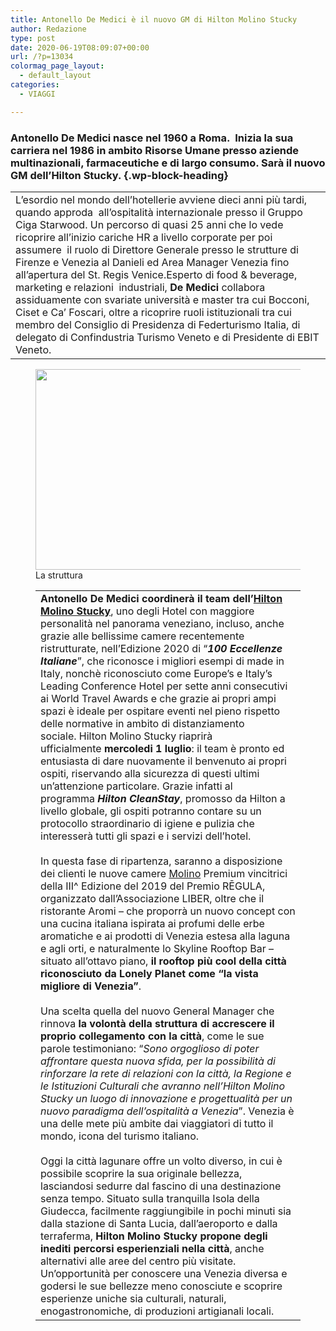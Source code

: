 ```yaml
---
title: Antonello De Medici è il nuovo GM di Hilton Molino Stucky
author: Redazione
type: post
date: 2020-06-19T08:09:07+00:00
url: /?p=13034
colormag_page_layout:
  - default_layout
categories:
  - VIAGGI

---
```

### **Antonello De Medici** nasce nel 1960 a Roma.&nbsp; Inizia la sua carriera nel 1986 in ambito Risorse Umane presso aziende multinazionali, farmaceutiche e di largo consumo. Sarà il nuovo GM dell&#8217;Hilton Stucky. {.wp-block-heading}<figure class="wp-block-table">

<table class="">
  <tr>
    <td>
      L’esordio nel mondo dell’hotellerie avviene dieci anni più tardi, quando approda &nbsp;all’ospitalità internazionale presso il Gruppo Ciga Starwood. Un percorso di quasi 25 anni che lo vede ricoprire all’inizio cariche HR a livello corporate per poi assumere &nbsp;il ruolo di Direttore Generale presso le strutture di Firenze e Venezia al Danieli ed Area Manager Venezia fino all’apertura del St. Regis Venice.Esperto di food & beverage, marketing e relazioni &nbsp;industriali, <strong>De Medici</strong> collabora assiduamente con svariate università e master tra cui Bocconi, Ciset e Ca&#8217; Foscari, oltre a ricoprire ruoli istituzionali tra cui membro del Consiglio di Presidenza di Federturismo Italia, di delegato di Confindustria Turismo Veneto e di Presidente di EBIT Veneto.
    </td>
  </tr>
</table></figure> 

<div class="wp-block-image">
  <figure class="aligncenter size-large is-resized"><img decoding="async" loading="lazy" src="https://progressonline.it/wp-content/uploads/2020/06/Schermata-2020-06-19-alle-10.03.26.png" alt="" class="wp-image-13035" width="491" height="321" /><figcaption>La struttura</figcaption></figure>
</div><figure class="wp-block-table">

<table class="">
  <tr>
    <td>
      <strong>Antonello De Medici coordinerà il team dell’<a href="https://progressonline.it/hilton-molino-stucky-sale-per-il-sesto-anno-consecutivo-sul-podio-della-venice-hospitality-challenge/" target="_blank" rel="noreferrer noopener" aria-label="Hilton Molino Stucky (apre in una nuova scheda)">Hilton Molino Stucky</a></strong>, uno degli Hotel con maggiore personalità nel panorama veneziano, incluso, anche grazie alle bellissime camere recentemente ristrutturate, nell’Edizione 2020 di “<em><strong>100 Eccellenze Italiane</strong></em>”, che riconosce i migliori esempi di made in Italy, nonchè riconosciuto come Europe’s e Italy’s Leading Conference Hotel per sette anni consecutivi ai World Travel Awards e che grazie ai propri ampi spazi è ideale per ospitare eventi nel pieno rispetto delle normative in ambito di distanziamento sociale.&nbsp;Hilton Molino Stucky riaprirà ufficialmente&nbsp;<strong>mercoledi 1 luglio</strong>: il team è pronto ed entusiasta di dare nuovamente il benvenuto ai propri ospiti, riservando alla sicurezza di questi ultimi un’attenzione particolare. Grazie infatti al programma&nbsp;<em><strong>Hilton CleanStay</strong></em>, promosso da Hilton a livello globale, gli ospiti potranno contare su un protocollo straordinario di igiene e pulizia che interesserà tutti gli spazi e i servizi dell’hotel.<br /><br />In questa fase di ripartenza, saranno a disposizione dei clienti le nuove camere <a href="https://www.molinostuckyhilton.it" target="_blank" rel="noreferrer noopener" aria-label="Molino (apre in una nuova scheda)">Molino</a> Premium vincitrici della III^ Edizione del 2019 del Premio RĒGULA, organizzato dall’Associazione LIBER, oltre che il ristorante Aromi &#8211; che proporrà un nuovo concept con una cucina italiana ispirata ai profumi delle erbe aromatiche e ai prodotti di Venezia estesa alla laguna e agli orti, e naturalmente lo Skyline Rooftop Bar &#8211; situato all’ottavo piano,<strong> il rooftop più cool della città riconosciuto da Lonely Planet come “la vista migliore di Venezia”</strong>.<br /><br />Una scelta quella del nuovo General Manager che rinnova <strong>la volontà della struttura di accrescere il proprio collegamento con la città</strong>, come le sue parole testimoniano: “<em>Sono orgoglioso di poter affrontare questa nuova sfida, per la possibilità di rinforzare la rete di relazioni con la città, la Regione e le Istituzioni Culturali che avranno nell’Hilton Molino Stucky un luogo di innovazione e progettualità per un nuovo paradigma dell’ospitalità a Venezia</em>”. Venezia è una delle mete più ambite dai viaggiatori di tutto il mondo, icona del turismo italiano. <br /><br />Oggi la città lagunare offre un volto diverso, in cui è possibile scoprire la sua originale bellezza, lasciandosi sedurre dal fascino di una destinazione senza tempo. Situato sulla tranquilla Isola della Giudecca, facilmente raggiungibile in pochi minuti sia dalla stazione di Santa Lucia, dall’aeroporto e dalla terraferma, <strong>Hilton Molino Stucky propone degli inediti percorsi esperienziali nella città</strong>, anche alternativi alle aree del centro più visitate. Un’opportunità per conoscere una Venezia diversa e godersi le sue bellezze meno conosciute e scoprire esperienze uniche sia culturali, naturali, enogastronomiche, di produzioni artigianali locali.
    </td>
  </tr>
</table></figure>